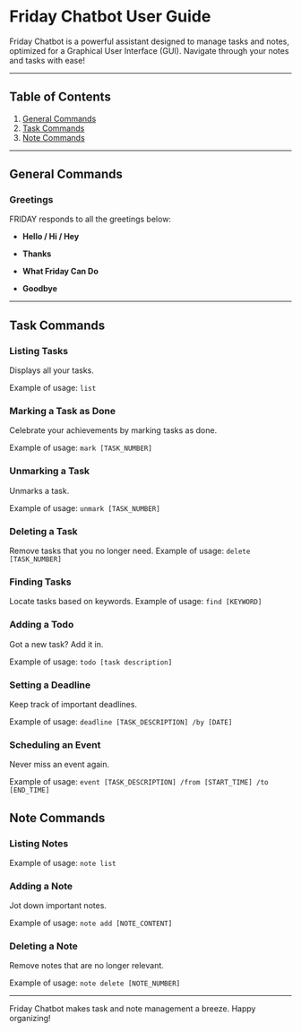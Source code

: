 # **Friday Chatbot User Guide**

Friday Chatbot is a powerful assistant designed to manage tasks and notes, optimized for a Graphical User Interface (GUI). Navigate through your notes and tasks with ease!

---

## **Table of Contents**

1. [General Commands](#general-commands)
2. [Task Commands](#task-commands)
3. [Note Commands](#note-commands)

---

## **General Commands**

### **Greetings**
FRIDAY responds to all the greetings below:
* **Hello / Hi / Hey**
    

* **Thanks**
     

* **What Friday Can Do**
   

* **Goodbye**

---

## **Task Commands**



### **Listing Tasks**
Displays all your tasks.

Example of usage:
`list`

### **Marking a Task as Done**
Celebrate your achievements by marking tasks as done.

Example of usage:
`mark [TASK_NUMBER]`


### **Unmarking a Task**
Unmarks a task.

Example of usage:
`unmark [TASK_NUMBER]`


### **Deleting a Task**
Remove tasks that you no longer need.
Example of usage:
`delete [TASK_NUMBER]`

### **Finding Tasks**
Locate tasks based on keywords.
Example of usage:
`find [KEYWORD]`


### **Adding a Todo**
Got a new task? Add it in.

Example of usage:
`todo [task description]`

### **Setting a Deadline**
Keep track of important deadlines.

Example of usage:
`deadline [TASK_DESCRIPTION] /by [DATE]`


### **Scheduling an Event**
Never miss an event again.

Example of usage:
`event [TASK_DESCRIPTION] /from [START_TIME] /to [END_TIME]`

 

## **Note Commands**

### **Listing Notes**

Example of usage:
`note list`

### **Adding a Note**
Jot down important notes.

Example of usage:
`note add [NOTE_CONTENT]`


### **Deleting a Note**
Remove notes that are no longer relevant.

Example of usage:
`note delete [NOTE_NUMBER]`

---

Friday Chatbot makes task and note management a breeze. Happy organizing!

